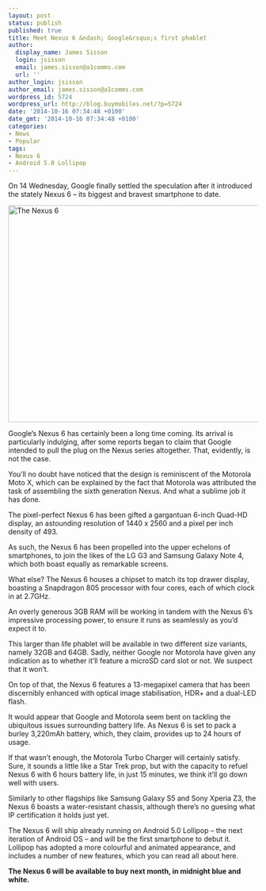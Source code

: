```yaml
---
layout: post
status: publish
published: true
title: Meet Nexus 6 &ndash; Google&rsquo;s first phablet
author:
  display_name: James Sisson
  login: jsisson
  email: james.sisson@a1comms.com
  url: ''
author_login: jsisson
author_email: james.sisson@a1comms.com
wordpress_id: 5724
wordpress_url: http://blog.buymobiles.net/?p=5724
date: '2014-10-16 07:34:48 +0100'
date_gmt: '2014-10-16 07:34:48 +0100'
categories:
- News
- Popular
tags:
- Nexus 6
- Android 5.0 Lollipop
---
```

<p><span class="postStandFirst">On 14 Wednesday, Google finally settled the speculation after it introduced the stately Nexus 6 &ndash; its biggest and bravest smartphone to date.</span></p>
<p><img class="alignnone size-large wp-image-5725" src="https://a1comms-blog-buymobiles.storage.googleapis.com/2014/10/Screen-Shot-2014-10-16-at-08.28.22-1024x467.png" alt="The Nexus 6" width="960" height="437" /></p>
<p>Google&rsquo;s Nexus 6 has certainly been a long time coming. Its arrival is particularly indulging, after some reports began to claim that Google intended to pull the plug on the Nexus series altogether. That, evidently, is not the case.</p>
<p>You&rsquo;ll no doubt have noticed that the design is reminiscent of the Motorola Moto X, which can be explained by the fact that Motorola was attributed the task of assembling the sixth generation Nexus. And what a sublime job it has done.</p>
<p>The pixel-perfect Nexus 6 has been gifted a gargantuan 6-inch Quad-HD display, an astounding resolution of 1440 x 2560 and a pixel per inch density of 493.</p>
<p>As such, the Nexus 6 has been propelled into the upper echelons of smartphones, to join the likes of the LG G3 and Samsung Galaxy Note 4, which both boast equally as remarkable screens.</p>
<p>What else? The Nexus 6 houses a chipset to match its top drawer display, boasting a Snapdragon 805 processor with four cores, each of which clock in at 2.7GHz.</p>
<p>An overly generous 3GB RAM will be working in tandem with the Nexus 6&rsquo;s impressive processing power, to ensure it runs as seamlessly as you&rsquo;d expect it to.</p>
<p>This larger than life phablet will be available in two different size variants, namely 32GB and 64GB. Sadly, neither Google nor Motorola have given any indication as to whether it&rsquo;ll feature a microSD card slot or not. We suspect that it won&rsquo;t.</p>
<p>On top of that, the Nexus 6 features a 13-megapixel camera that has been discernibly enhanced with optical image stabilisation, HDR+ and a dual-LED flash.</p>
<p>It would appear that Google and Motorola seem bent on tackling the ubiquitous issues surrounding battery life. As Nexus 6 is set to pack a burley 3,220mAh battery, which, they claim, provides up to 24 hours of usage.</p>
<p>If that wasn&rsquo;t enough, the Motorola Turbo Charger will certainly satisfy. Sure, it sounds a little like a Star Trek prop, but with the capacity to refuel Nexus 6 with 6 hours battery life, in just 15 minutes, we think it&rsquo;ll go down well with users.</p>
<p>Similarly to other flagships like Samsung Galaxy S5 and Sony Xperia Z3, the Nexus 6 boasts a water-resistant chassis, although there&rsquo;s no guesing what IP certification it holds just yet.</p>
<p>The Nexus 6 will ship already running on Android 5.0 Lollipop &ndash; the next iteration of Android OS &ndash; and will be the first smartphone to debut it. Lollipop has adopted a more colourful and animated appearance, and includes a number of new features, which you can read all about here.</p>
<p><strong>The Nexus 6 will be available to buy next month, in midnight blue and white.</strong></p>

